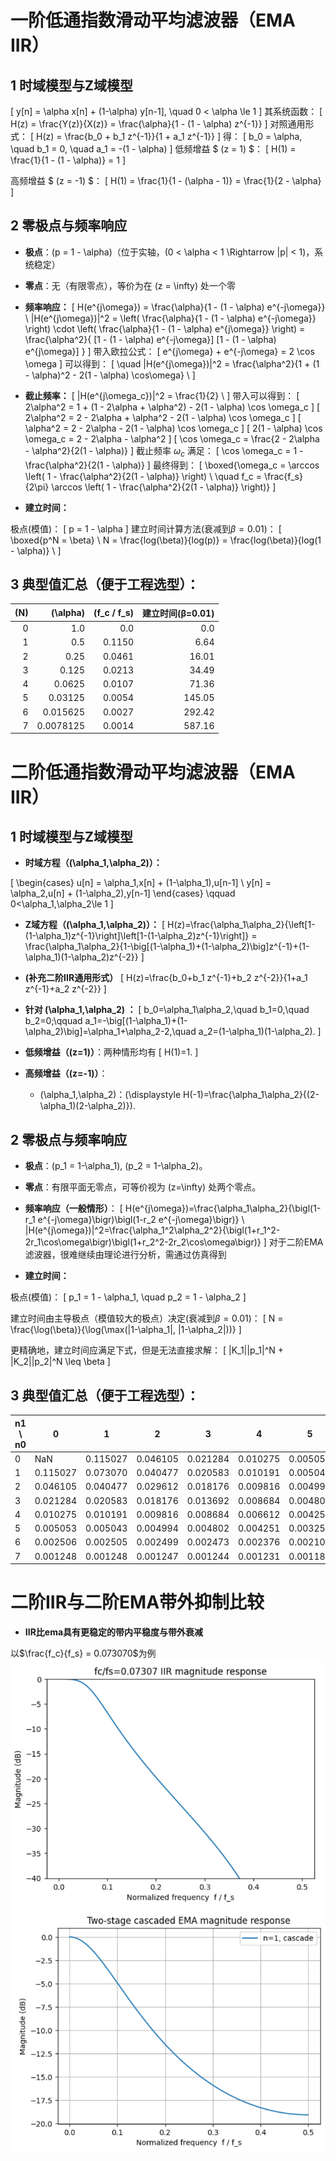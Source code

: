 # 一阶低通指数滑动平均滤波器（EMA IIR）
## 1 时域模型与Z域模型
\[
y[n] = \alpha x[n] + (1-\alpha) y[n-1], \quad 0 < \alpha \le 1
\]
其系统函数：
\[
H(z) = \frac{Y(z)}{X(z)} = \frac{\alpha}{1 - (1 - \alpha) z^{-1}}
\]
对照通用形式：
\[
H(z) = \frac{b_0 + b_1 z^{-1}}{1 + a_1 z^{-1}}
\]
得：
\[
b_0 = \alpha, \quad b_1 = 0, \quad a_1 = -(1 - \alpha)
\]
低频增益 $ (z = 1) $：
\[
H(1) = \frac{1}{1 - (1 - \alpha)} = 1
\]

高频增益 $ (z = -1) $：
\[
H(1) = \frac{1}{1 - (\alpha - 1)} = \frac{1}{2 - \alpha}
\]

## 2 零极点与频率响应
- **极点**：\(p = 1 - \alpha\)（位于实轴，\(0 < \alpha < 1 \Rightarrow |p| < 1\)，系统稳定）
- **零点**：无（有限零点），等价为在 \(z = \infty\) 处一个零

- **频率响应：**
\[
H(e^{j\omega}) = \frac{\alpha}{1 - (1 - \alpha) e^{-j\omega}} \\ 
|H(e^{j\omega})|^2 = \left( \frac{\alpha}{1 - (1 - \alpha) e^{-j\omega}} \right) \cdot \left( \frac{\alpha}{1 - (1 - \alpha) e^{j\omega}} \right) = \frac{\alpha^2}{ [1 - (1 - \alpha) e^{-j\omega}] [1 - (1 - \alpha) e^{j\omega}] } 
\]
带入欧拉公式：
\[
e^{j\omega} + e^{-j\omega} = 2 \cos \omega 
\]
可以得到：
\[
\quad |H(e^{j\omega})|^2 = \frac{\alpha^2}{1 + (1 - \alpha)^2 - 2(1 - \alpha) \cos\omega} \\
\]


- **截止频率：**
\[
|H(e^{j\omega_c})|^2 = \frac{1}{2} \\
\]
带入可以得到：
\[
2\alpha^2 = 1 + (1 - 2\alpha + \alpha^2) - 2(1 - \alpha) \cos \omega_c
\]
\[
2\alpha^2 = 2 - 2\alpha + \alpha^2 - 2(1 - \alpha) \cos \omega_c
\]
\[
\alpha^2 = 2 - 2\alpha - 2(1 - \alpha) \cos \omega_c
\]
\[
2(1 - \alpha) \cos \omega_c = 2 - 2\alpha - \alpha^2
\]
\[
\cos \omega_c = \frac{2 - 2\alpha - \alpha^2}{2(1 - \alpha)}
\]
截止频率 $ω_c$ 满足：
\[
\cos \omega_c = 1 - \frac{\alpha^2}{2(1 - \alpha)}
\]
最终得到：
\[
\boxed{\omega_c = \arccos \left( 1 - \frac{\alpha^2}{2(1 - \alpha)} \right) \\
\quad f_c = \frac{f_s}{2\pi}  \arccos \left( 1 - \frac{\alpha^2}{2(1 - \alpha)} \right)}
\]
- **建立时间：**

极点(模值)：
\[
    p = 1 - \alpha
\]
建立时间计算方法(衰减到$\beta = 0.01$)：
\[
\boxed{p^N = \beta} \\
N = \frac{log(\beta)}{log(p)} = \frac{log(\beta)}{log(1 - \alpha)} \\
\]

## 3 典型值汇总（便于工程选型）：

| \(N\) | \(\alpha\) | \(f_c / f_s\) | 建立时间(β=0.01) |
|---:|---:|---:|---:|
| 0   | 1.0      | 0.0     | 0.0    |
| 1   | 0.5      | 0.1150  | 6.64   |
| 2   | 0.25     | 0.0461  | 16.01  |
| 3   | 0.125    | 0.0213  | 34.49  |
| 4   | 0.0625   | 0.0107  | 71.36  |
| 5   | 0.03125  | 0.0054  | 145.05 |
| 6   | 0.015625 | 0.0027  | 292.42 |
| 7   | 0.0078125| 0.0014  | 587.16 |

# 二阶低通指数滑动平均滤波器（EMA IIR）

## 1 时域模型与Z域模型

- **时域方程（\(\alpha_1,\alpha_2\)）：**

\[
\begin{cases}
u[n] = \alpha_1\,x[n] + (1-\alpha_1)\,u[n-1] \\
y[n] = \alpha_2\,u[n] + (1-\alpha_2)\,y[n-1]
\end{cases}
\qquad 0<\alpha_1,\alpha_2\le 1
\]

- **Z域方程（\(\alpha_1,\alpha_2\)）：**
\[
H(z)=\frac{\alpha_1\alpha_2}{\left[1-(1-\alpha_1)z^{-1}\right]\left[1-(1-\alpha_2)z^{-1}\right]}
= \frac{\alpha_1\alpha_2}{1-\big[(1-\alpha_1)+(1-\alpha_2)\big]z^{-1}+(1-\alpha_1)(1-\alpha_2)z^{-2}}
\]
- **(补充二阶IIR通用形式）**
\[
H(z)=\frac{b_0+b_1 z^{-1}+b_2 z^{-2}}{1+a_1 z^{-1}+a_2 z^{-2}}
\]

- **针对 \(\alpha_1,\alpha_2\) ：**
\[
b_0=\alpha_1\alpha_2,\quad b_1=0,\quad b_2=0;\qquad
a_1=-\big[(1-\alpha_1)+(1-\alpha_2)\big]=\alpha_1+\alpha_2-2,\quad
a_2=(1-\alpha_1)(1-\alpha_2).
\]

- **低频增益（\(z=1\)）**：两种情形均有
\[
H(1)=1.
\]

- **高频增益（\(z=-1\)）**：
  - \(\alpha_1,\alpha_2\)：\(\displaystyle H(-1)=\frac{\alpha_1\alpha_2}{(2-\alpha_1)(2-\alpha_2)}\).

## 2 零极点与频率响应

- **极点**：\(p_1 = 1-\alpha_1\), \(p_2 = 1-\alpha_2\)。  
- **零点**：有限平面无零点，可等价视为 \(z=\infty\) 处两个零点。
- **频率响应（一般情形）**：
\[
H(e^{j\omega})=\frac{\alpha_1\alpha_2}{\bigl(1-r_1 e^{-j\omega}\bigr)\bigl(1-r_2 e^{-j\omega}\bigr)} \\
|H(e^{j\omega})|^2=\frac{\alpha_1^2\alpha_2^2}{\bigl(1+r_1^2-2r_1\cos\omega\bigr)\bigl(1+r_2^2-2r_2\cos\omega\bigr)}
\]
对于二阶EMA滤波器，很难继续由理论进行分析，需通过仿真得到

- **建立时间：**

极点(模值)：
\[
p_1 = 1 - \alpha_1, \quad p_2 = 1 - \alpha_2
\]

建立时间由主导极点（模值较大的极点）决定(衰减到$\beta = 0.01$)：
\[
N = \frac{\log(\beta)}{\log(\max(|1-\alpha_1|, |1-\alpha_2|))}
\]

更精确地，建立时间应满足下式，但是无法直接求解：
\[
|K_1||p_1|^N + |K_2||p_2|^N \leq \beta
\]

## 3 典型值汇总（便于工程选型）：

| n1 \ n0 | 0        | 1        | 2        | 3        | 4        | 5        | 6        | 7        |
|---------|----------|----------|----------|----------|----------|----------|----------|----------|
| 0       | NaN      | 0.115027 | 0.046105 | 0.021284 | 0.010275 | 0.005053 | 0.002506 | 0.001248 |
| 1       | 0.115027 | 0.073070 | 0.040477 | 0.020583 | 0.010191 | 0.005043 | 0.002505 | 0.001248 |
| 2       | 0.046105 | 0.040477 | 0.029612 | 0.018176 | 0.009816 | 0.004994 | 0.002499 | 0.001247 |
| 3       | 0.021284 | 0.020583 | 0.018176 | 0.013692 | 0.008684 | 0.004802 | 0.002473 | 0.001244 |
| 4       | 0.010275 | 0.010191 | 0.009816 | 0.008684 | 0.006612 | 0.004251 | 0.002376 | 0.001231 |
| 5       | 0.005053 | 0.005043 | 0.004994 | 0.004802 | 0.004251 | 0.003252 | 0.002104 | 0.001182 |
| 6       | 0.002506 | 0.002505 | 0.002499 | 0.002473 | 0.002376 | 0.002104 | 0.001613 | 0.001047 |
| 7       | 0.001248 | 0.001248 | 0.001247 | 0.001244 | 0.001231 | 0.001182 | 0.001047 | 0.000803 |

# 二阶IIR与二阶EMA带外抑制比较
- **IIR比ema具有更稳定的带内平稳度与带外衰减**

以$\frac{f_c}{f_s} = 0.073070$为例
![iir](./pic/iir.jpg)
![ema](./pic/ema.jpg)